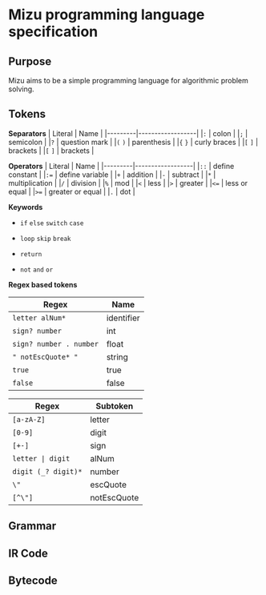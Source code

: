 # Mizu programming language specification

## Purpose

Mizu aims to be a simple programming language for algorithmic problem solving.

## Tokens

**Separators**
| Literal | Name             |
|---------|------------------|
|`:`      | colon            |
|`;`      | semicolon        |
|`?`      | question mark    |
|`(` `)`  | parenthesis      |
|`{` `}`  | curly braces     |
|`[` `]`  | brackets         |
|`[` `]`  | brackets         |

**Operators**
| Literal | Name             |
|---------|------------------|
|`::`     | define constant  |
|`:=`     | define variable  |
|`+`      | addition         |
|`-`      | subtract         |
|`*`      | multiplication   |
|`/`      | division         |
|`%`      | mod              |
|`<`      | less             |
|`>`      | greater          |
|`<=`     | less or equal    |
|`>=`     | greater or equal |
|`.`      | dot              |

**Keywords**

- `if` `else` `switch` `case`

- `loop` `skip` `break`

- `return`

- `not` `and` `or`

**Regex based tokens**

| Regex                   | Name       |
|-------------------------|------------|
| `letter alNum*`         | identifier |
| `sign? number`          | int        |
| `sign? number . number` | float      |
| `" notEscQuote* "`      | string     |
| `true`                  | true       |
| `false`                 | false      |

| Regex               | Subtoken    |
|---------------------|-------------|
| `[a-zA-Z]`          | letter      |
| `[0-9]`             | digit       |
| `[+-]`              | sign        |
| `letter \| digit`   | alNum       |
| `digit (_? digit)*` | number      |
| `\"`                | escQuote    |
| `[^\"]`             | notEscQuote |

## Grammar

## IR Code

## Bytecode
